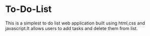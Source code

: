 # To-Do-List
This is a simplest to do list web application built using html,css and javascript.It allows users to add tasks  and delete them from list.

